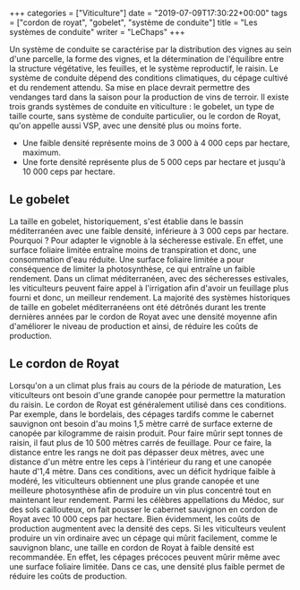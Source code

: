 +++
categories = ["Viticulture"]
date = "2019-07-09T17:30:22+00:00"
tags = ["cordon de royat", "gobelet", "système de conduite"] 
title = "Les systèmes de conduite"
writer = "LeChaps"
+++

Un système de conduite se caractérise par la distribution des vignes au sein d'une parcelle, la forme des vignes, et la détermination de l'équilibre entre la structure végétative, les feuilles, et le système reproductif, le raisin.
Le système de conduite dépend des conditions climatiques, du cépage cultivé et du rendement attendu. Sa mise en place devrait permettre des vendanges tard dans la saison pour la production de vins de terroir.
Il existe trois grands systèmes de conduite en viticulture : le gobelet, un type de taille courte, sans système de conduite particulier, ou le cordon de Royat, qu'on appelle aussi VSP, avec une densité plus ou moins forte.

* Une faible densité représente moins de 3 000 à 4 000 ceps par hectare, maximum.
* Une forte densité représente plus de 5 000 ceps par hectare et jusqu'à 10 000 ceps par hectare.

## Le gobelet

La taille en gobelet, historiquement, s'est établie dans le bassin méditerranéen avec une faible densité, inférieure à 3 000 ceps par hectare.
Pourquoi ? Pour adapter le vignoble à la sécheresse estivale.
En effet, une surface foliaire limitée entraîne moins de transpiration et donc, une consommation d'eau réduite. Une surface foliaire limitée a pour conséquence de limiter la photosynthèse, ce qui entraîne un faible rendement.
Dans un climat méditerranéen, avec des sécheresses estivales, les viticulteurs peuvent faire appel à l'irrigation afin d'avoir un feuillage plus fourni et donc, un meilleur rendement.
La majorité des systèmes historiques de taille en gobelet méditerranéens ont été détrônés durant les trente dernières années par le cordon de Royat avec une densité moyenne afin d'améliorer le niveau de production et ainsi, de réduire les coûts de production.

## Le cordon de Royat

Lorsqu'on a un climat plus frais au cours de la période de maturation, Les viticulteurs ont besoin d'une grande canopée pour permettre la maturation du raisin. Le cordon de Royat est généralement utilisé dans ces conditions.
Par exemple, dans le bordelais, des cépages tardifs comme le cabernet sauvignon ont besoin d'au moins 1,5 mètre carré de surface externe de canopée par kilogramme de raisin produit.
Pour faire mûrir sept tonnes de raisin, il faut plus de 10 500 mètres carrés de feuillage. Pour ce faire, la distance entre les rangs ne doit pas dépasser deux mètres, avec une distance d'un mètre entre les ceps à l'intérieur du rang et une canopée haute d'1,4 mètre.
Dans ces conditions, avec un déficit hydrique faible à modéré, les viticulteurs obtiennent une plus grande canopée et une meilleure photosynthèse afin de produire un vin plus concentré tout en maintenant leur rendement.
Parmi les célèbres appellations du Médoc, sur des sols caillouteux, on fait pousser le cabernet sauvignon en cordon de Royat avec 10 000 ceps par hectare.
Bien évidemment, les coûts de production augmentent avec la densité des ceps. Si les viticulteurs veulent produire un vin ordinaire avec un cépage qui mûrit facilement, comme le sauvignon blanc, une taille en cordon de Royat à faible densité est recommandée. En effet, les cépages précoces peuvent mûrir même avec une surface foliaire limitée. Dans ce cas, une densité plus faible permet de réduire les coûts de production.
